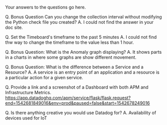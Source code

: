Your answers to the questions go here.

Q. Bonus Question Can you change the collection interval without modifying the Python check file you created?
A. I could not find the answer in your doc site.

Q. Set the Timeboard's timeframe to the past 5 minutes
A. I could not find thw way to change the timeframe to the value less than 1 hour.

Q. Bonus Question: What is the Anomaly graph displaying?
A. It shows parts in a charts in where some graphs are show different movement.

Q. Bonus Question: What is the difference between a Service and a Resource?
A. A service is an entry point of an application and a resource is a particular action for a given service.

Q. Provide a link and a screenshot of a Dashboard with both APM and Infrastructure Metrics.
https://app.datadoghq.com/apm/service/flask/flask.request?end=1542681849016&env=prod&paused=false&start=1542678249016

Q. Is there anything creative you would use Datadog for?
A. Availability of devices used for IoT


